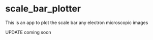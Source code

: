 # scale_bar_plotter
This is an app to plot the scale bar any electron microscopic images

UPDATE coming soon